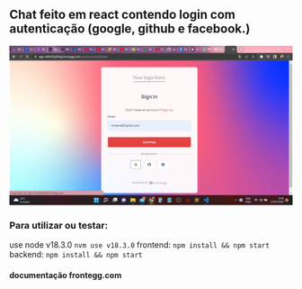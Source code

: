 ## Chat feito em react contendo login com autenticação (google, github e facebook.) 

<img src="./login.jpeg">

### Para utilizar ou testar:

use node v18.3.0 ```nvm use v18.3.0```
frontend: ```npm install && npm start```
backend: ```npm install && npm start```


#### documentação frontegg.com
